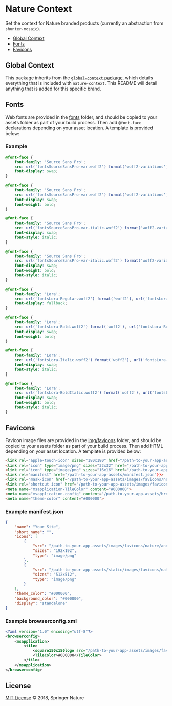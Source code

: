 # Nature Context

Set the context for Nature branded products (currently an abstraction from `shunter-mosaic`).

- [Global Context](#global-context)
- [Fonts](#fonts)
- [Favicons](#favicons)

## Global Context

This package inherits from the [`global-context` package](https://github.com/springernature/frontend-toolkits/tree/master/toolkits/global/packages/global-context), which details everything that is included with `nature-context`. This README will detail anything that is added for this specific brand.

## Fonts

Web fonts are provided in the [fonts](./fonts) folder, and should be copied to your assets folder as part of your build process. Then add `@font-face` declarations depending on your asset location. A template is provided below:

### Example

```scss
@font-face {
	font-family: 'Source Sans Pro';
	src: url('fontsSourceSansPro-var.woff2') format('woff2-variations'), url('fontsSourceSansPro-Regular.woff2') format('woff2');
	font-display: swap;
}

@font-face {
	font-family: 'Source Sans Pro';
	src: url('fontsSourceSansPro-var.woff2') format('woff2-variations'), url('fontsSourceSansPro-Bold.woff2') format('woff2');
	font-display: swap;
	font-weight: bold;
}

@font-face {
	font-family: 'Source Sans Pro';
	src: url('fontsSourceSansPro-var-italic.woff2') format('woff2-variations'), url('fontsSourceSansPro-Italic.woff2') format('woff2');
	font-display: swap;
	font-style: italic;
}

@font-face {
	font-family: 'Source Sans Pro';
	src: url('fontsSourceSansPro-var-italic.woff2') format('woff2-variations'), url('fontsSourceSansPro-BoldItalic.woff2') format('woff2');
	font-display: swap;
	font-weight: bold;
	font-style: italic;
}

@font-face {
	font-family: 'Lora';
	src: url('fontsLora-Regular.woff2') format('woff2'), url('fontsLora-Regular.woff') format('woff');
	font-display: fallback;
}

@font-face {
	font-family: 'Lora';
	src: url('fontsLora-Bold.woff2') format('woff2'), url('fontsLora-Bold.woff') format('woff');
	font-display: swap;
	font-weight: bold;
}

@font-face {
	font-family: 'Lora';
	src: url('fontsLora-Italic.woff2') format('woff2'), url('fontsLora-Italic.woff') format('woff');
	font-display: swap;
	font-style: italic;
}

@font-face {
	font-family: 'Lora';
	src: url('fontsLora-BoldItalic.woff2') format('woff2'), url('fontsLora-BoldItalic.woff') format('woff');
	font-display: swap;
	font-weight: bold;
	font-style: italic;
}
```

## Favicons

Favicon image files are provided in the [img/favicons](img/favicons) folder, and should be copied to your assets folder as part of your build process. Then add HTML depending on your asset location. A template is provided below:

```html
<link rel="apple-touch-icon" sizes="180x180" href="/path-to-your-app-assets/images/favicons/nature/apple-touch-icon.png"}}>
<link rel="icon" type="image/png" sizes="32x32" href="/path-to-your-app-assets/images/favicons/nature/favicon-32x32.png"}}>
<link rel="icon" type="image/png" sizes="16x16" href="/path-to-your-app-assets/images/favicons/nature/favicon-16x16.png"}}>
<link rel="manifest" href="/path-to-your-app-assets/manifest.json"}}>
<link rel="mask-icon" href="/path-to-your-app-assets/images/favicons/nature/safari-pinned-tab.svg"}} color="#000000">
<link rel="shortcut icon" href="/path-to-your-app-assets/images/favicons/nature/favicon.ico"}}>
<meta name="msapplication-TileColor" content="#000000">
<meta name="msapplication-config" content="/path-to-your-app-assets/browserconfig.xml"}}>
<meta name="theme-color" content="#000000">
```

### Example manifest.json

```json
{
    "name": "Your Site",
    "short_name": "",
    "icons": [
        {
            "src": "/path-to-your-app-assets/images/favicons/nature/android-chrome-192x192.png",
            "sizes": "192x192",
            "type": "image/png"
        },
        {
            "src": "/path-to-your-app-assets/static/images/favicons/nature/android-chrome-512x512.png",
            "sizes": "512x512",
            "type": "image/png"
        }
    ],
    "theme_color": "#000000",
    "background_color": "#000000",
    "display": "standalone"
}

```

### Example browserconfig.xml

```xml
<?xml version="1.0" encoding="utf-8"?>
<browserconfig>
    <msapplication>
        <tile>
            <square150x150logo src="/path-to-your-app-assets/images/favicons/nature/mstile-150x150.png"/>
            <TileColor>#000000</TileColor>
        </tile>
    </msapplication>
</browserconfig>
```

## License

[MIT License][info-license] &copy; 2018, Springer Nature

[info-license]: https://github.com/springernature/frontend-nature-toolkit/blob/master/LICENCE
